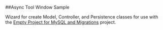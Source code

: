 ##Async Tool Window Sample

Wizard for create Model, Controller, and Persistence classes for use with the [Empty Project for MySQL and Migrations](https://github.com/rafaelpassarela/empty_project_mysql_migrations) project.